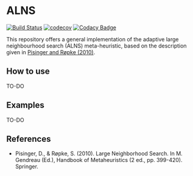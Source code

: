 # ALNS

[![Build Status](https://travis-ci.com/N-Wouda/ALNS.svg?branch=master)](https://travis-ci.com/N-Wouda/ALNS)
[![codecov](https://codecov.io/gh/N-Wouda/ALNS/branch/master/graph/badge.svg)](https://codecov.io/gh/N-Wouda/ALNS)
[![Codacy Badge](https://api.codacy.com/project/badge/Grade/0c573395b313403b96c26054973dec34)](https://www.codacy.com/app/N-Wouda/ALNS)

This repository offers a general implementation of the adaptive large
neighbourhood search (ALNS) meta-heuristic, based on the description
given in [Pisinger and Røpke (2010)][1].

## How to use

TO-DO

## Examples

TO-DO

## References

- Pisinger, D., & Røpke, S. (2010). Large Neighborhood Search. In M. Gendreau (Ed.), Handbook of
Metaheuristics (2 ed., pp. 399-420). Springer.

[1]: http://orbit.dtu.dk/en/publications/large-neighborhood-search(61a1b7ca-4bf7-4355-96ba-03fcdf021f8f).html
